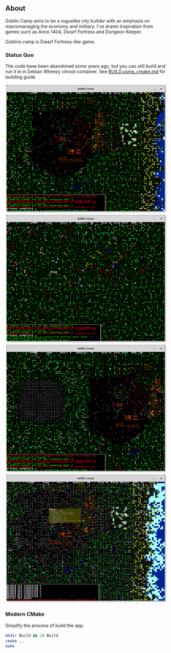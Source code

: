 ## About

Goblin Camp aims to be a roguelike city builder with an emphasis on
macromanaging the economy and military. I've drawn inspiration from games
such as Anno 1404, Dwarf Fortress and Dungeon Keeper.

Goblins camp is Dwarf Fortress-like game.

### Status Quo

The code have been abandoned some years ago, but you can still build and run it in in Debian Wheezy chroot container.
See [BUILD.using_cmake.md](BUILD.using_cmake.md) for building guide

<p align="center">
    <img src="./Documentation/Screenshots/Base.png"/>
    <img src="./Documentation/Screenshots/Generation.png"/>
    <img src="./Documentation/Screenshots/Terrain.png"/>
    <img src="./Documentation/Screenshots/Winter.png"/>
</p>

### Modern CMake

Simplify the process of build the app.

```sh
mkdir Build && cd Build
cmake ..
make
```